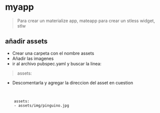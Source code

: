 # myapp
> Para crear un materialize app, mateapp
> para crear un stless widget, stlw

## añadir assets
+ Crear una carpeta con el nombre assets
+ Añadir las imagenes
+ ir al archivo pubspec.yaml y buscar la linea:
> assets:
+ Descomentarla y agregar la direccion del asset en cuestion
<br>

        assets:
        - assets/img/pinguino.jpg